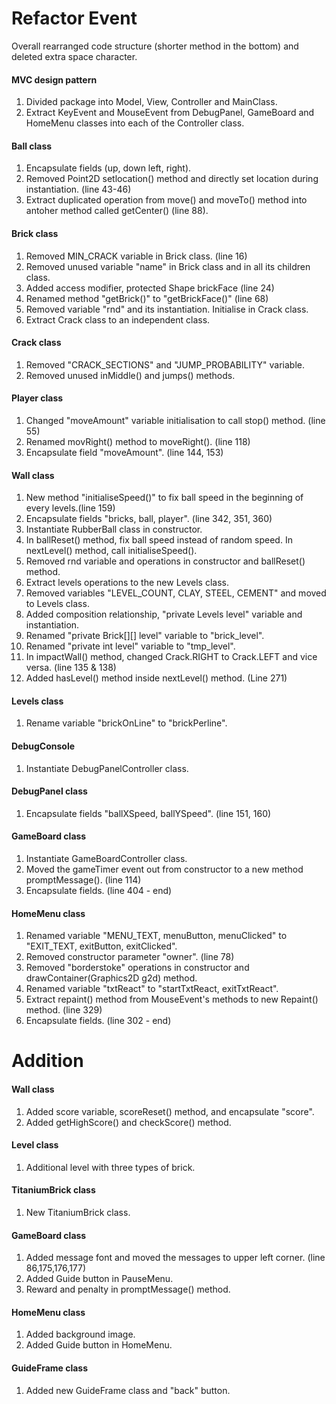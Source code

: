 # Refactor Event 

Overall rearranged code structure (shorter method in the bottom) and deleted extra space character.

#### MVC design pattern
1. Divided package into Model, View, Controller and MainClass.
2. Extract KeyEvent and MouseEvent from DebugPanel, GameBoard and HomeMenu classes into each of the Controller class.

#### Ball class
1. Encapsulate fields (up, down left, right).
2. Removed Point2D setlocation() method and directly set location during instantiation. (line 43-46)
3. Extract duplicated operation from move() and moveTo() method into antoher method called getCenter() (line 88).

#### Brick class
1. Removed MIN_CRACK variable in Brick class. (line 16)
2. Removed unused variable "name" in Brick class and in all its children class.
3. Added access modifier, protected Shape brickFace (line 24)
4. Renamed method "getBrick()" to "getBrickFace()" (line 68)
5. Removed variable "rnd" and its instantiation. Initialise in Crack class.
6. Extract Crack class to an independent class.

#### Crack class
1. Removed "CRACK_SECTIONS" and "JUMP_PROBABILITY" variable.
2. Removed unused inMiddle() and jumps() methods.

#### Player class
1. Changed "moveAmount" variable initialisation to call stop() method. (line 55) 
2. Renamed movRight() method to moveRight(). (line 118)
3. Encapsulate field "moveAmount". (line 144, 153)

#### Wall class
1. New method "initialiseSpeed()" to fix ball speed in the beginning of every levels.(line 159)
2. Encapsulate fields "bricks, ball, player". (line 342, 351, 360)
3. Instantiate RubberBall class in constructor.
4. In ballReset() method, fix ball speed instead of random speed. In nextLevel() method, call initialiseSpeed().
5. Removed rnd variable and operations in constructor and ballReset() method.
6. Extract levels operations to the new Levels class. 
7. Removed variables "LEVEL_COUNT, CLAY, STEEL, CEMENT" and moved to Levels class.
8. Added composition relationship, "private Levels level" variable and instantiation.
9. Renamed "private Brick[][] level" variable to "brick_level".
10. Renamed "private int level" variable to "tmp_level".
11. In impactWall() method, changed Crack.RIGHT to Crack.LEFT and vice versa. (line 135 & 138)
12. Added hasLevel() method inside nextLevel() method. (Line 271)

#### Levels class
1. Rename variable "brickOnLine" to "brickPerline".
 
#### DebugConsole
1. Instantiate DebugPanelController class.

#### DebugPanel class
1. Encapsulate fields "ballXSpeed, ballYSpeed". (line 151, 160)

#### GameBoard class
1. Instantiate GameBoardController class.
2. Moved the gameTimer event out from constructor to a new method promptMessage(). (line 114)
3. Encapsulate fields. (line 404 - end) 

#### HomeMenu class
1. Renamed variable "MENU_TEXT, menuButton, menuClicked" to "EXIT_TEXT, exitButton, exitClicked". 
2. Removed constructor parameter "owner". (line 78)
3. Removed "borderstoke" operations in constructor and drawContainer(Graphics2D g2d) method.
4. Renamed variable "txtReact" to "startTxtReact, exitTxtReact".
5. Extract repaint() method from MouseEvent's methods to new Repaint() method. (line 329)
6. Encapsulate fields. (line 302 - end)

# Addition

#### Wall class
1. Added score variable, scoreReset() method, and encapsulate "score".
2. Added getHighScore() and checkScore() method.

#### Level class
1. Additional level with three types of brick.

#### TitaniumBrick class
1. New TitaniumBrick class.

#### GameBoard class
1. Added message font and moved the messages to upper left corner. (line 86,175,176,177)
2. Added Guide button in PauseMenu.
3. Reward and penalty in promptMessage() method.

#### HomeMenu class
1. Added background image.
2. Added Guide button in HomeMenu.

#### GuideFrame class
1. Added new GuideFrame class and "back" button.
